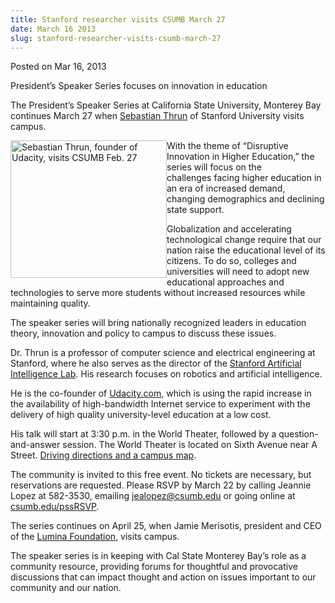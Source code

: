 ```yaml
---
title: Stanford researcher visits CSUMB March 27
date: March 16 2013
slug: stanford-researcher-visits-csumb-march-27
---
```


 



<span class="date">Posted on Mar 16, 2013    </span>
<p>President&#x2019;s Speaker Series focuses on innovation in
education</p>
<p>The President&#x2019;s Speaker Series at California State University,
Monterey Bay continues March 27 when <a href="https://en.wikipedia.org/wiki/Sebastian_Thrun" rel="nofollow">Sebastian Thrun</a> of Stanford University visits
campus.</p>
<p><img alt="Sebastian Thrun, founder of Udacity, visits CSUMB Feb. 27" src="https://news.csumb.edu/sites/default/files/65/attachments/news/images/sebastian_thrun_for_web.jpg" style="float:left; width:250px; height:220px">With the theme of
&#x201C;Disruptive Innovation in Higher Education,&#x201D; the series will focus
on the challenges&#xA0;facing higher education in an era of
increased demand, changing demographics and declining state
support.</img></p>
<p>Globalization and accelerating technological change require that
our nation raise the educational level of its citizens. To do so,
colleges and universities will need to adopt new educational
approaches and technologies to serve more students without
increased resources while maintaining quality.</p>
<p>The speaker series will bring nationally recognized leaders in
education theory, innovation and policy to campus to discuss these
issues.</p>
<p>Dr. Thrun is a professor of computer science and electrical
engineering at Stanford, where he also serves as the director of
the <a href="https://ai.stanford.edu/" rel="nofollow">Stanford
Artificial Intelligence Lab</a>. His research focuses on robotics
and artificial intelligence.</p>
<p>He is the co-founder of <a href="https://www.udacity.com/" rel="nofollow">Udacity.com</a>, which is using the rapid increase in
the availability of high-bandwidth Internet service to experiment
with the delivery of high quality university-level education at a
low cost.</p>
<p>His talk will start at 3:30 p.m. in the World Theater, followed
by a question-and-answer session. The World Theater is located on
Sixth Avenue near A Street. <a href="https://csumb.edu/map" rel="nofollow">Driving directions and a campus map</a>.</p>
<p>The community is invited to this free event. No tickets are
necessary, but reservations are requested. Please RSVP by March 22
by calling Jeannie Lopez at 582-3530, emailing <a href="mailto:jealopez@csumb.edu">jealopez@csumb.edu</a> or going online
at <a href="https://csumb.edu/pssRSVP" rel="nofollow">csumb.edu/pssRSVP</a>.</p>
<p>The series continues on April 25, when Jamie Merisotis,
president and CEO of the <a href="https://www.luminafoundation.org/" rel="nofollow">Lumina Foundation</a>, visits campus.</p>
<p>The speaker series is in keeping with Cal State Monterey Bay&#x2019;s
role as a community resource, providing forums for thoughtful and
provocative discussions that can impact thought and action on
issues important to our community and our nation.</p>





```
